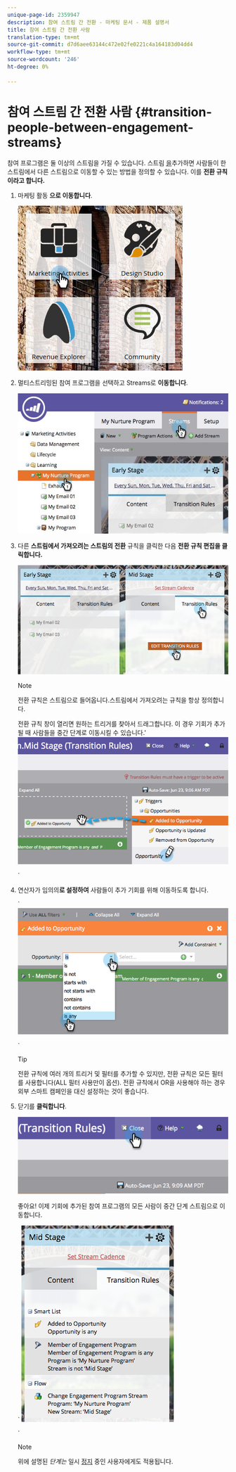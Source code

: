 ```yaml
---
unique-page-id: 2359947
description: 참여 스트림 간 전환 - 마케팅 문서 - 제품 설명서
title: 참여 스트림 간 전환 사람
translation-type: tm+mt
source-git-commit: d7d6aee63144c472e02fe0221c4a164183d04dd4
workflow-type: tm+mt
source-wordcount: '246'
ht-degree: 0%

---
```



# 참여 스트림 간 전환 사람 {#transition-people-between-engagement-streams}

참여 프로그램은 둘 이상의 스트림을 가질 수 있습니다. 스트림 [을](../../../../product-docs/email-marketing/drip-nurturing/creating-an-engagement-program/add-a-stream.md)추가하면 사람들이 한 스트림에서 다른 스트림으로 이동할 수 있는 방법을 정의할 수 있습니다. 이를 **전환 규칙이라고 합니다.**

1. 마케팅 활동 **으로 이동합니다**.

   ![](assets/ma.png)

1. 멀티스트리밍된 참여 프로그램을 선택하고 Streams로 **이동합니다**.

   ![](assets/multistream.jpg)

1. 다른 **스트림에서 가져오려는 스트림의 전환** 규칙을 클릭한 다음 **전환 규칙 편집을 클릭합니다.**

   ![](assets/image2014-9-15-18-3a10-3a18.png)

   >[!NOTE]
   >
   >전환 규칙은 스트림으로 들어옵니다.스트림에서 가져오려는 규칙을 항상 정의합니다.

   전환 규칙 창이 열리면 원하는 트리거를 찾아서 드래그합니다. 이 경우 기회가 추가될 때 사람들을 중간 단계로 이동시킬 수 있습니다.&#39; ![](assets/image2014-9-15-18-3a10-3a46.png)

   `

1. 연산자가 임의의**로 설정하여** 사람들이 추가 기회를 위해 이동하도록 합니다.

   ` ![](assets/image2014-9-15-18-3a11-3a14.png)

   `

   >[!TIP]
   >
   >전환 규칙에 여러 개의 트리거 및 필터를 추가할 수 있지만, 전환 규칙은 모든 필터를 사용합니다(ALL 필터 사용만이 옵션). 전환 규칙에서 OR을 사용해야 하는 경우 외부 스마트 캠페인을 대신 설정하는 것이 좋습니다.

1. 닫기를 **클릭합니다**.

   ![](assets/image2014-9-15-18-3a11-3a23.png)

   좋아요! 이제 기회에 추가된 참여 프로그램의 모든 사람이 중간 단계 스트림으로 이동합니다.

   ` ![](assets/image2014-9-15-18-3a11-3a29.png)

   `

   >[!NOTE]
   >
   >위에 설명된 *단계는* 일시 [정지](http://docs.marketo.com/display/DOCS/Pause+People+in+an+Engagement+Program) 중인 사용자에게도 적용됩니다.

